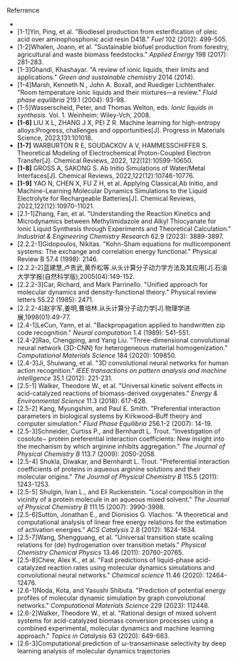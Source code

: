 Referrence

- 
- [1-1]Yin, Ping, et al. "Biodiesel production from esterification of oleic acid over aminophosphonic acid resin D418." *Fuel* 102 (2012): 499-505.
- [1-2]Whalen, Joann, et al. "Sustainable biofuel production from forestry, agricultural and waste biomass feedstocks." *Applied Energy* 198 (2017): 281-283.
- [1-3]Ghandi, Khashayar. "A review of ionic liquids, their limits and applications." *Green and sustainable chemistry* 2014 (2014).
- [1-4]Marsh, Kenneth N., John A. Boxall, and Ruediger Lichtenthaler. "Room temperature ionic liquids and their mixtures—a review." *Fluid phase equilibria* 219.1 (2004): 93-98.
- [1-5]Wasserscheid, Peter, and Thomas Welton, eds. *Ionic liquids in synthesis*. Vol. 1. Weinheim: Wiley-Vch, 2008.
- **[1-6]** LIU X L, ZHANG J X, PEI Z R. Machine learning for high-entropy alloys:Progress, challenges and opportunities[J]. Progress in Materials Science, 2023,131:101018.
- **[1-7]** WARBURTON R E, SOUDACKOV A V, HAMMESSCHIFFER S. Theoretical Modeling of Electrochemical Proton-Coupled Electron Transfer[J]. Chemical Reviews, 2022, 122(12):10599-10650.
- **[1-8]** GROSS A, SAKONG S. Ab Initio Simulations of Water/Metal Interfaces[J]. Chemical Reviews, 2022,122(12):10746-10776.
- **[1-9]** YAO N, CHEN X, FU Z H, et al. Applying Classical,Ab Initio, and Machine-Learning Molecular Dynamics Simulations to the Liquid Electrolyte for Rechargeable Batteries[J]. Chemical Reviews, 2022,122(12):10970-11021.
- [2.1-1]Zhang, Fan, et al. "Understanding the Reaction Kinetics and Microdynamics between Methylimidazole and Alkyl Thiocyanate for Ionic Liquid Synthesis through Experiments and Theoretical Calculation." *Industrial & Engineering Chemistry Research* 62.9 (2023): 3889-3897.
- [2.2.2-1]Gidopoulos, Nikitas. "Kohn-Sham equations for multicomponent systems: The exchange and correlation energy functional." Physical Review B 57.4 (1998): 2146.
- [2.2.2-2]蓝建慧,卢贵武,黄乔松等.从头计算分子动力学方法及其应用[J].石油大学学报(自然科学版),2005(04):149-152.
- [2.2.2-3]Car, Richard, and Mark Parrinello. "Unified approach for molecular dynamics and density-functional theory." Physical review letters 55.22 (1985): 2471.
- [2.2.2-4]赵宇军,姜明,曹培林.从头计算分子动力学[J].物理学进展,1998(01):49-77.
- [2.4-1]LeCun, Yann, et al. "Backpropagation applied to handwritten zip code recognition." *Neural computation* 1.4 (1989): 541-551.
- [2.4-2]Rao, Chengping, and Yang Liu. "Three-dimensional convolutional neural network (3D-CNN) for heterogeneous material homogenization." *Computational Materials Science* 184 (2020): 109850.
- [2.4-3]Ji, Shuiwang, et al. "3D convolutional neural networks for human action recognition." *IEEE transactions on pattern analysis and machine intelligence* 35.1 (2012): 221-231.
- [2.5-1] Walker, Theodore W., et al. "Universal kinetic solvent effects in acid-catalyzed reactions of biomass-derived oxygenates." *Energy & Environmental Science* 11.3 (2018): 617-628.
- [2.5-2] Kang, Myungshim, and Paul E. Smith. "Preferential interaction parameters in biological systems by Kirkwood–Buff theory and computer simulation." *Fluid Phase Equilibria* 256.1-2 (2007): 14-19.
- [2.5-3]Schneider, Curtiss P., and Bernhardt L. Trout. "Investigation of cosolute− protein preferential interaction coefficients: New insight into the mechanism by which arginine inhibits aggregation." *The Journal of Physical Chemistry B* 113.7 (2009): 2050-2058.
- [2.5-4] Shukla, Diwakar, and Bernhardt L. Trout. "Preferential interaction coefficients of proteins in aqueous arginine solutions and their molecular origins." *The Journal of Physical Chemistry B* 115.5 (2011): 1243-1253.
- [2.5-5] Shulgin, Ivan L., and Eli Ruckenstein. "Local composition in the vicinity of a protein molecule in an aqueous mixed solvent." *The Journal of Physical Chemistry B* 111.15 (2007): 3990-3998.
- [2.5-6]Sutton, Jonathan E., and Dionisios G. Vlachos. "A theoretical and computational analysis of linear free energy relations for the estimation of activation energies." *ACS Catalysis* 2.8 (2012): 1624-1634.
- [2.5-7]Wang, Shengguang, et al. "Universal transition state scaling relations for (de) hydrogenation over transition metals." *Physical Chemistry Chemical Physics* 13.46 (2011): 20760-20765.
- [2.5-8]Chew, Alex K., et al. "Fast predictions of liquid-phase acid-catalyzed reaction rates using molecular dynamics simulations and convolutional neural networks." *Chemical science* 11.46 (2020): 12464-12476.
- [2.6-1]Noda, Kota, and Yasushi Shibuta. "Prediction of potential energy profiles of molecular dynamic simulation by graph convolutional networks." *Computational Materials Science* 229 (2023): 112448.
- [2.6-2]Walker, Theodore W., et al. "Rational design of mixed solvent systems for acid-catalyzed biomass conversion processes using a combined experimental, molecular dynamics and machine learning approach." *Topics in Catalysis* 63 (2020): 649-663.
- [2.6-3]Computational prediction of ω-transaminase selectivity by deep learning analysis of molecular dynamics trajectories

